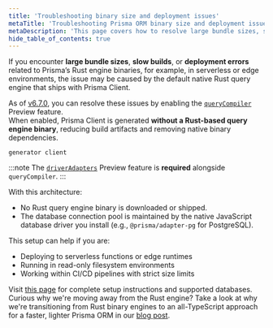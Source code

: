 ```yaml
---
title: 'Troubleshooting binary size and deployment issues'
metaTitle: 'Troubleshooting Prisma ORM binary size and deployment issues'
metaDescription: 'This page covers how to resolve large bundle sizes, slow builds, and deployment errors caused by Prisma ORM Rust engine binaries'
hide_table_of_contents: true
---
```


If you encounter **large bundle sizes**, **slow builds**, or **deployment errors** related to Prisma’s Rust engine binaries, for example, in serverless or edge environments, the issue may be caused by the default native Rust query engine that ships with Prisma Client.

As of [v6.7.0](https://pris.ly/release/6.7.0), you can resolve these issues by enabling the [`queryCompiler`](/orm/prisma-client/setup-and-configuration/no-rust-engine) Preview feature.  
When enabled, Prisma Client is generated **without a Rust-based query engine binary**, reducing build artifacts and removing native binary dependencies.

```prisma
generator client 
````

:::note
The [`driverAdapters`](/orm/overview/databases/database-drivers#driver-adapters) Preview feature is **required** alongside `queryCompiler`. 
:::

With this architecture:

* No Rust query engine binary is downloaded or shipped.
* The database connection pool is maintained by the native JavaScript database driver you install (e.g., `@prisma/adapter-pg` for PostgreSQL).

This setup can help if you are:

* Deploying to serverless functions or edge runtimes
* Running in read-only filesystem environments
* Working within CI/CD pipelines with strict size limits

Visit [this page](/orm/prisma-client/setup-and-configuration/no-rust-engine) for complete setup instructions and supported databases. Curious why we're moving away from the Rust engine? Take a look at why we're transitioning from Rust binary engines to an all-TypeScript approach for a faster, lighter Prisma ORM in our [blog post](https://www.prisma.io/blog/try-the-new-rust-free-version-of-prisma-orm-early-access).